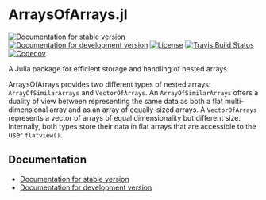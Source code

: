 # ArraysOfArrays.jl

[![Documentation for stable version](https://img.shields.io/badge/docs-stable-blue.svg)](https://JuliaArrays.github.io/ArraysOfArrays.jl/stable)
[![Documentation for development version](https://img.shields.io/badge/docs-dev-blue.svg)](https://JuliaArrays.github.io/ArraysOfArrays.jl/dev)
[![License](http://img.shields.io/badge/license-MIT-brightgreen.svg?style=flat)](LICENSE.md)
[![Travis Build Status](https://travis-ci.com/JuliaArrays/ArraysOfArrays.jl.svg?branch=master)](https://travis-ci.com/JuliaArrays/ArraysOfArrays.jl)
[![Codecov](https://codecov.io/gh/JuliaArrays/ArraysOfArrays.jl/branch/master/graph/badge.svg)](https://codecov.io/gh/JuliaArrays/ArraysOfArrays.jl)


A Julia package for efficient storage and handling of nested arrays.

ArraysOfArrays provides two different types of nested arrays: `ArrayOfSimilarArrays` and `VectorOfArrays`.
An `ArrayOfSimilarArrays` offers a duality of view between representing the same data as both a flat multi-dimensional array and as an array of equally-sized arrays. A `VectorOfArrays` represents a vector of arrays of equal dimensionality but different size. Internally, both types store their data in flat arrays that are accessible to the user `flatview()`.

## Documentation

* [Documentation for stable version](https://JuliaArrays.github.io/ArraysOfArrays.jl/stable)
* [Documentation for development version](https://JuliaArrays.github.io/ArraysOfArrays.jl/dev)
